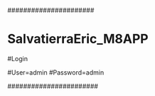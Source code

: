 ######################
# SalvatierraEric_M8APP

#Login

#User=admin
#Password=admin

#######################

